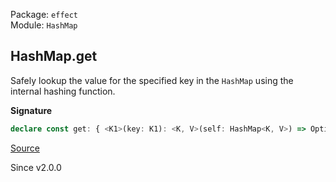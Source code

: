 Package: `effect`<br />
Module: `HashMap`<br />

## HashMap.get

Safely lookup the value for the specified key in the `HashMap` using the
internal hashing function.

**Signature**

```ts
declare const get: { <K1>(key: K1): <K, V>(self: HashMap<K, V>) => Option<V>; <K, V, K1>(self: HashMap<K, V>, key: K1): Option<V>; }
```

[Source](https://github.com/Effect-TS/effect/tree/main/packages/effect/src/HashMap.ts#L146)

Since v2.0.0